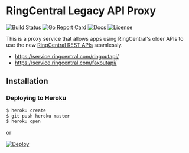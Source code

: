 RingCentral Legacy API Proxy
============================

[![Build Status][build-status-svg]][build-status-link]
[![Go Report Card][goreport-svg]][goreport-link]
[![Docs][docs-godoc-svg]][docs-godoc-link]
[![License][license-svg]][license-link]

 [build-status-svg]: https://api.travis-ci.org/grokify/ringcentral-legacy-api-proxy.svg?branch=master
 [build-status-link]: https://travis-ci.org/grokify/ringcentral-legacy-api-proxy
 [goreport-svg]: https://goreportcard.com/badge/github.com/grokify/ringcentral-legacy-api-proxy
 [goreport-link]: https://goreportcard.com/report/github.com/grokify/ringcentral-legacy-api-proxy
 [docs-godoc-svg]: https://img.shields.io/badge/docs-godoc-blue.svg
 [docs-godoc-link]: https://godoc.org/github.com/grokify/ringcentral-legacy-api-proxy
 [license-svg]: https://img.shields.io/badge/license-MIT-blue.svg
 [license-link]: https://github.com/grokify/ringcentral-legacy-api-proxy/blob/master/LICENSE

This is a proxy service that allows apps using RingCentral's older APIs to use the new [RingCentral REST APIs](https://developer.ringcentral.com) seamlessly.

* https://service.ringcentral.com/ringoutapi/
* https://service.ringcentral.com/faxoutapi/

## Installation

### Deploying to Heroku

```sh
$ heroku create
$ git push heroku master
$ heroku open
```

or

[![Deploy](https://www.herokucdn.com/deploy/button.png)](https://heroku.com/deploy)